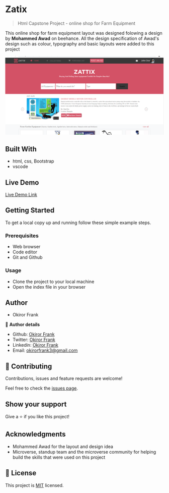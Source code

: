# Zatix

> Html Capstone Project - online shop for Farm Equipment

This online shop for farm equipment layout was designed folowing a design by **Mohammed Awad** on beehance.
All the design specification of Awad's design such as colour, typography and basic layouts were added to this project

![screenshot](assets/img/screenshot.PNG)

## Built With

- html, css, Bootstrap
- vscode

## Live Demo

[Live Demo Link](https://raw.githack.com/frankopkusianwar/Zatix/Feature/index.html)


## Getting Started

To get a local copy up and running follow these simple example steps.

### Prerequisites
- Web browser
- Code editor
- Git and Github

### Usage
- Clone the project to your local machine 
- Open the index file in your browser

## Author

- Okiror Frank

👤 **Author details**

- Github: [Okiror Frank](https://github.com/frankopkusianwar)
- Twitter: [Okiror Frank](https://twitter.com/franko0781)
- Linkedin: [Okiror Frank](https://linkedin.com/in/frank-okiror-250076b5)
- Email: okirorfrank3@gmail.com

## 🤝 Contributing

Contributions, issues and feature requests are welcome!

Feel free to check the [issues page](issues/).

## Show your support

Give a ⭐️ if you like this project!

## Acknowledgments

- Mohammed Awad for the layout and design idea
- Microverse, standup team and the microverse community for helping build the skills that were used on this project

## 📝 License

This project is [MIT](lic.url) licensed.
